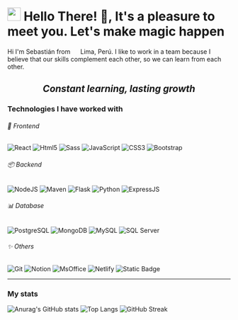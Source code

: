 <h1> <img src="https://user-images.githubusercontent.com/90701894/146861242-b5e4a0c3-7035-4a1a-af74-20778bb5fbaa.gif" width="30"> Hello There! 👋, It's a pleasure to meet you. Let's make magic happen  </h1>
<p>
  Hi I'm Sebastián from <img src="https://cdn-icons-png.flaticon.com/512/197/197563.png" width="15"> Lima, Perú.
  I like to work in a team because I believe that our skills complement each other, so we can learn from each other.
</p>
<h2 align="center"> <i> Constant learning, lasting growth </i></h2>

<h3>Technologies I have worked with</h3>

<h6>🎨 Frontend </h6>

<p>
  <img alt="React" src="https://img.shields.io/badge/-React-61DAFB?style=flat-curve&amp;logo=react&amp;logoColor=white">
  <img alt="Html5" src="https://img.shields.io/badge/-HTML5-E34F26?style=flat-curve&logo=html5&logoColor=white" />
  <img alt="Sass" src="https://img.shields.io/badge/-Sass-c76494?style=flat-curve&amp;logo=sass&amp;logoColor=white">
  <img alt="JavaScript" src="https://img.shields.io/badge/-JavaScript-f0db4f?style=flat-curve&logo=javascript&logoColor=white" />
  <img alt="CSS3" src="https://img.shields.io/badge/-CSS-264de4?style=flat-curve&logo=css3&logoColor=white" />
  <img alt="Bootstrap" src="https://img.shields.io/badge/-Bootstrap-8e17fd?style=flat-curve&logo=bootstrap&logoColor=white" />
</p>

<h6>📦 Backend </h6>
<p>
  <img alt="NodeJS" src="https://img.shields.io/badge/NodeJS-43853d?style=style%3Dflat-curve&logo=nodedotjs&logoColor=FFFFFF">
  <img alt="Maven" src="https://img.shields.io/badge/-Maven-a7215b?style=flat-curve&logo=apache&logoColor=white" />
  <img alt="Flask" src="https://img.shields.io/badge/-Flask-000000?style=flat-curve&logo=flask&logoColor=white" />
  <img alt="Python" src="https://img.shields.io/badge/-Python-3776AB?style=flat-curve&logo=python&logoColor=white" />
  <img alt="ExpressJS" src="https://img.shields.io/badge/ExpressJS-333?style=style%3Dflat-curve&logo=express&logoColor=FFFFFF">
</p>

<h6>📊 Database </h6>
<p>
  <img alt="PostgreSQL" src="https://img.shields.io/badge/PostgreSql-336791?style=style%3Dflat-curve&logo=postgresql&logoColor=FFFFFF">
  <img alt="MongoDB" src="https://img.shields.io/badge/MongoDB-13aa52?style=style%3Dflat-curve&logo=mongodb&logoColor=FFFFFF">
  <img alt="MySQL" src="https://img.shields.io/badge/-MySql-4479A1?style=flat-curve&logo=mysql&logoColor=white" />
  <img alt="SQL Server" src="https://img.shields.io/badge/-SQL Server-4479A1?style=flat-curve&logo=mysql&logoColor=white" />
</p>

<h6>✨ Others </h6>
<p>
  <img alt="Git" src="https://img.shields.io/badge/-Git-F05032?style=flat-curve&logo=git&logoColor=white" />
  <img alt="Notion" src="https://img.shields.io/badge/-Notion-121212?style=flat-curve&logo=notion&logoColor=white" />
  <img alt="MsOffice" src="https://img.shields.io/badge/-Ms Office-D83B01?style=flat-curve&logo=microsoftoffice&logoColor=white" />
  <img alt="Netlify" src="https://img.shields.io/badge/-Netlify-00C7B7?style=flat-curve&logo=notion&logoColor=white" />
  <img alt="Static Badge" src="https://img.shields.io/badge/Visual%20Studio%20Code-0066b8?style=style%3Dflat-curve&logo=visualstudiocode&logoColor=FFFFFF">
</p>


--- 

<h3>My stats</h3>
<p>

  <img alt="Anurag's GitHub stats" src="https://github-readme-stats.vercel.app/api?username=SebaschaM&amp;hide=contribs&amp;count_private=true&amp;show_icons=true&amp;theme=shades-of-purple" >
  <img alt="Top Langs" src="https://github-readme-stats.vercel.app/api/top-langs/?username=SebaschaM&amp;layout=compact&amp;show_icons=true&amp;theme=shades-of-purple">
  <img alt="GitHub Streak" src="https://github-readme-streak-stats.herokuapp.com?user=SebaschaM&amp;theme=radical&amp;hide_border=true&amp;date_format=M%20j%5B%2C%20Y%5D">
</p>
